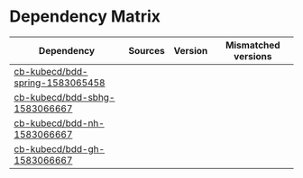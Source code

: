 # Dependency Matrix

Dependency | Sources | Version | Mismatched versions
---------- | ------- | ------- | -------------------
[cb-kubecd/bdd-spring-1583065458](https://github.com/cb-kubecd/bdd-spring-1583065458.git) |  | []() | 
[cb-kubecd/bdd-sbhg-1583066667](https://github.com/cb-kubecd/bdd-sbhg-1583066667.git) |  | []() | 
[cb-kubecd/bdd-nh-1583066667](https://github.com/cb-kubecd/bdd-nh-1583066667.git) |  | []() | 
[cb-kubecd/bdd-gh-1583066667](https://github.com/cb-kubecd/bdd-gh-1583066667.git) |  | []() | 
